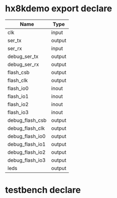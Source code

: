 # hx8kdemo <span class="tag export">export</span> <span class="tag declare">declare</span>

Name | Type
---- | ----
clk | input
ser_tx | output
ser_rx | input
debug_ser_tx | output
debug_ser_rx | output
flash_csb | output
flash_clk | output
flash_io0 | inout
flash_io1 | inout
flash_io2 | inout
flash_io3 | inout
debug_flash_csb | output
debug_flash_clk | output
debug_flash_io0 | output
debug_flash_io1 | output
debug_flash_io2 | output
debug_flash_io3 | output
leds | output
# testbench  <span class="tag declare">declare</span>

